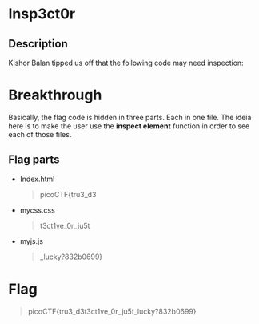 # Insp3ct0r

## Description
Kishor Balan tipped us off that the following code may need inspection:

# Breakthrough
Basically, the flag code is hidden in three parts. Each in one file. The ideia here is to make the user use the **inspect element** function in order to see each of those files.

## Flag parts
- Index.html
  > picoCTF{tru3_d3

- mycss.css
  > t3ct1ve_0r_ju5t 

- myjs.js
  > _lucky?832b0699} 

# Flag
> picoCTF{tru3_d3t3ct1ve_0r_ju5t_lucky?832b0699} 



